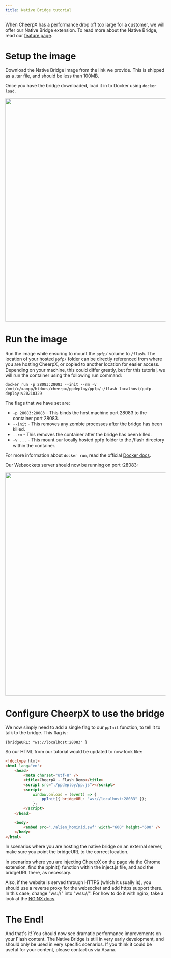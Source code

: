 ```yaml
---
title: Native Bridge tutorial
---
```


When CheerpX has a performance drop off too large for a customer, we will offer our Native Bridge extension. To read more about the Native Bridge, read our [feature page](/cheerpx-for-flash/native-bridge).

# Setup the image

Download the Native Bridge image from the link we provide. This is shipped as a .tar file, and should be less than 100MB.

Once you have the bridge downloaded, load it in to Docker using `docker load`.

<p align="center"><img src="https://leaningtech.com/wp-content/uploads/2021/04/docker_load.png" width="700"></p>

# Run the image

Run the image while ensuring to mount the `ppfp/` volume to `/flash`. The location of your hosted `ppfp/` folder can be directly referenced from where you are hosting CheerpX, or copied to another location for easier access. Depending on your machine, this could differ greatly, but for this tutorial, we will run the container using the following run command:

    docker run -p 28083:28083 --init --rm -v /mnt/c/xampp/htdocs/cheerpx/ppdeploy/ppfp/:/flash localhost/ppfp-deploy:v20210329

The flags that we have set are:

- `-p 28083:28083` - This binds the host machine port 28083 to the container port 28083.
- `--init` - This removes any zombie processes after the bridge has been killed.
- `--rm` - This removes the container after the bridge has been killed.
- `-v ...` - This mount our locally hosted ppfp folder to the /flash directory within the container.

For more information about `docker run`, read the official [Docker docs](https://docs.docker.com/engine/reference/run/).

Our Websockets server should now be running on port :28083:

<p align="center"><img src="https://leaningtech.com/wp-content/uploads/2021/04/bridge_running.png" width="700"></p>

# Configure CheerpX to use the bridge

We now simply need to add a single flag to our `ppInit` function, to tell it to talk to the bridge. This flag is:

    {bridgeURL: "ws://localhost:28083" }

So our HTML from our tutorial would be updated to now look like:

```html
<!doctype html>
<html lang="en">
	<head>
		<meta charset="utf-8" />
		<title>CheerpX - Flash Demo</title>
		<script src="./ppdeploy/pp.js"></script>
		<script>
			window.onload = (event) => {
				ppInit({ bridgeURL: "ws://localhost:28083" });
			};
		</script>
	</head>

	<body>
		<embed src="./alien_hominid.swf" width="600" height="600" />
	</body>
</html>
```

In scenarios where you are hosting the native bridge on an external server, make sure you point the bridgeURL to the correct location.

In scenarios where you are injecting CheerpX on the page via the Chrome extension, find the ppInit() function within the inject.js file, and add the bridgeURL there, as necessary.

Also, if the website is served through HTTPS (which it usually is), you should use a reverse proxy for the websocket and add https support there. In this case, change "ws://" into "wss://". For how to do it with nginx, take a look at the [NGINX docs](http://nginx.org/en/docs/http/websocket.html).

# The End!

And that's it! You should now see dramatic performance improvements on your Flash content. The Native Bridge is still in very early development, and should only be used in very specific scenarios. If you think it could be useful for your content, please contact us via Asana.
